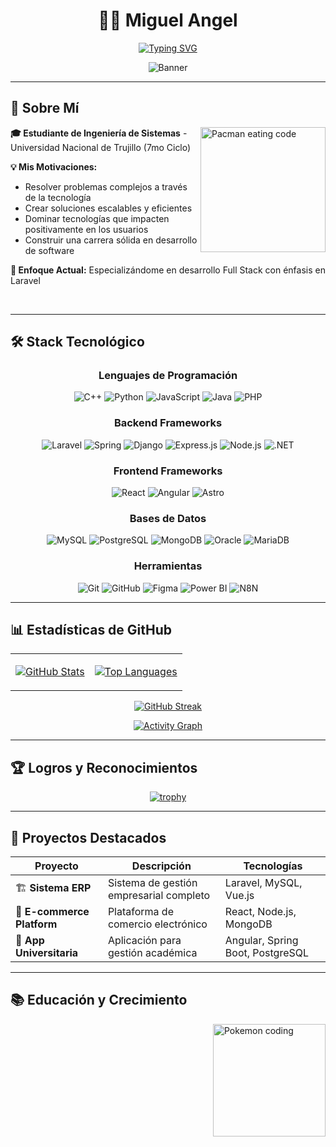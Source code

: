 <div align="center">

# 👨‍💻 Miguel Angel

[![Typing SVG](https://readme-typing-svg.demolab.com?font=Fira+Code&weight=500&size=22&pause=1000&color=8B5CF6&center=true&vCenter=true&width=500&lines=Ingenier%C3%ADa+de+Sistemas+%40+UNT;7mo+Ciclo;Laravel+Expert;Full+Stack+Developer)](https://git.io/typing-svg)

![Banner](https://capsule-render.vercel.app/api?type=waving&color=gradient&customColorList=12&height=200&section=header&text=Welcome%20to%20my%20Profile&fontSize=50&fontColor=ffffff&animation=fadeIn)

</div>

---

## 🎯 Sobre Mí

<img align="right" alt="Pacman eating code" width="200" src="https://user-images.githubusercontent.com/74038190/212257468-1e9a91f1-b626-4baa-b15d-5c385b1974d6.gif" />

**🎓 Estudiante de Ingeniería de Sistemas** - Universidad Nacional de Trujillo (7mo Ciclo)

**💡 Mis Motivaciones:**
- Resolver problemas complejos a través de la tecnología
- Crear soluciones escalables y eficientes
- Dominar tecnologías que impacten positivamente en los usuarios
- Construir una carrera sólida en desarrollo de software

**🚀 Enfoque Actual:** Especializándome en desarrollo Full Stack con énfasis en Laravel

<br clear="right"/>

---

## 🛠️ Stack Tecnológico

<div align="center">

### Lenguajes de Programación
![C++](https://img.shields.io/badge/C++-00599C?style=flat-square&logo=cplusplus&logoColor=white)
![Python](https://img.shields.io/badge/Python-3776AB?style=flat-square&logo=python&logoColor=white)
![JavaScript](https://img.shields.io/badge/JavaScript-F7DF1E?style=flat-square&logo=javascript&logoColor=black)
![Java](https://img.shields.io/badge/Java-ED8B00?style=flat-square&logo=openjdk&logoColor=white)
![PHP](https://img.shields.io/badge/PHP-777BB4?style=flat-square&logo=php&logoColor=white)

### Backend Frameworks
![Laravel](https://img.shields.io/badge/Laravel-FF2D20?style=flat-square&logo=laravel&logoColor=white&label=Avanzado)
![Spring](https://img.shields.io/badge/Spring-6DB33F?style=flat-square&logo=spring&logoColor=white)
![Django](https://img.shields.io/badge/Django-092E20?style=flat-square&logo=django&logoColor=white)
![Express.js](https://img.shields.io/badge/Express.js-404D59?style=flat-square&logo=express&logoColor=white)
![Node.js](https://img.shields.io/badge/Node.js-43853D?style=flat-square&logo=nodedotjs&logoColor=white)
![.NET](https://img.shields.io/badge/.NET-5C2D91?style=flat-square&logo=dotnet&logoColor=white)

### Frontend Frameworks
![React](https://img.shields.io/badge/React-20232A?style=flat-square&logo=react&logoColor=61DAFB)
![Angular](https://img.shields.io/badge/Angular-DD0031?style=flat-square&logo=angular&logoColor=white)
![Astro](https://img.shields.io/badge/Astro-FF5D01?style=flat-square&logo=astro&logoColor=white)

### Bases de Datos
![MySQL](https://img.shields.io/badge/MySQL-4479A1?style=flat-square&logo=mysql&logoColor=white)
![PostgreSQL](https://img.shields.io/badge/PostgreSQL-316192?style=flat-square&logo=postgresql&logoColor=white)
![MongoDB](https://img.shields.io/badge/MongoDB-4EA94B?style=flat-square&logo=mongodb&logoColor=white)
![Oracle](https://img.shields.io/badge/Oracle-F80000?style=flat-square&logo=oracle&logoColor=white)
![MariaDB](https://img.shields.io/badge/MariaDB-003545?style=flat-square&logo=mariadb&logoColor=white)

### Herramientas
![Git](https://img.shields.io/badge/Git-F05032?style=flat-square&logo=git&logoColor=white)
![GitHub](https://img.shields.io/badge/GitHub-100000?style=flat-square&logo=github&logoColor=white)
![Figma](https://img.shields.io/badge/Figma-F24E1E?style=flat-square&logo=figma&logoColor=white)
![Power BI](https://img.shields.io/badge/Power%20BI-F2C811?style=flat-square&logo=powerbi&logoColor=black)
![N8N](https://img.shields.io/badge/N8N-EA4B71?style=flat-square&logo=n8n&logoColor=white)

</div>

---

## 📊 Estadísticas de GitHub

<div align="center">

<table>
<tr>
<td>

[![GitHub Stats](https://github-readme-stats-sigma-five.vercel.app/api?username=tu-usuario&show_icons=true&theme=tokyonight&hide_border=true&count_private=true)](https://github.com/tu-usuario)

</td>
<td>

[![Top Languages](https://github-readme-stats-sigma-five.vercel.app/api/top-langs/?username=tu-usuario&layout=compact&theme=tokyonight&hide_border=true&langs_count=8)](https://github.com/tu-usuario)

</td>
</tr>
</table>

[![GitHub Streak](https://streak-stats.demolab.com?user=tu-usuario&theme=tokyonight&hide_border=true)](https://git.io/streak-stats)

[![Activity Graph](https://github-readme-activity-graph.vercel.app/graph?username=tu-usuario&bg_color=1a1b27&color=70a5fd&line=70a5fd&point=f7df1e&area=true&hide_border=true)](https://github.com/tu-usuario)

</div>

---

## 🏆 Logros y Reconocimientos

<div align="center">

[![trophy](https://github-profile-trophy.vercel.app/?username=tu-usuario&theme=tokyonight&no-frame=true&row=1&column=6)](https://github.com/tu-usuario)

</div>

---

## 🎯 Proyectos Destacados

<div align="center">

| Proyecto | Descripción | Tecnologías |
|----------|-------------|-------------|
| 🏗️ **Sistema ERP** | Sistema de gestión empresarial completo | Laravel, MySQL, Vue.js |
| 🛒 **E-commerce Platform** | Plataforma de comercio electrónico | React, Node.js, MongoDB |
| 📱 **App Universitaria** | Aplicación para gestión académica | Angular, Spring Boot, PostgreSQL |

</div>

---

## 📚 Educación y Crecimiento

<img align="right" alt="Pokemon coding" width="180" src="https://user-images.githubusercontent.com/74038190/212749171-b84692a8-2848-41c2-8c8b-5bea0466a3ca.gif" />
